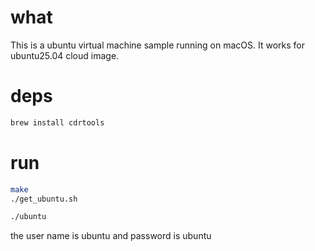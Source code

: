 # what

This is a ubuntu virtual machine sample running on macOS. It works for ubuntu25.04 cloud image.

# deps

```bash
brew install cdrtools
```

# run 

```bash
make
./get_ubuntu.sh

./ubuntu
```

the user name is ubuntu and password is ubuntu

